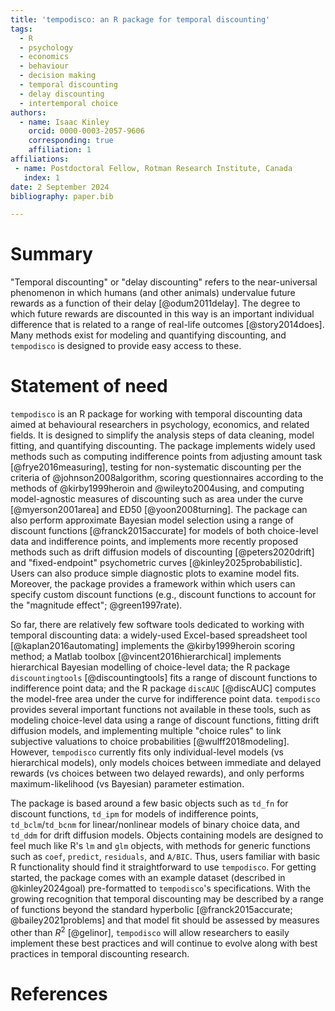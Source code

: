 ```yaml
---
title: 'tempodisco: an R package for temporal discounting'
tags:
  - R
  - psychology
  - economics
  - behaviour
  - decision making
  - temporal discounting
  - delay discounting
  - intertemporal choice
authors:
  - name: Isaac Kinley
    orcid: 0000-0003-2057-9606
    corresponding: true
    affiliation: 1
affiliations:
 - name: Postdoctoral Fellow, Rotman Research Institute, Canada
   index: 1
date: 2 September 2024
bibliography: paper.bib

---
```


# Summary

"Temporal discounting" or "delay discounting" refers to the near-universal phenomenon in which humans (and other animals) undervalue future rewards as a function of their delay [@odum2011delay]. The degree to which future rewards are discounted in this way is an important individual difference that is related to a range of real-life outcomes [@story2014does]. Many methods exist for modeling and quantifying discounting, and `tempodisco` is designed to provide easy access to these.

# Statement of need

`tempodisco` is an R package for working with temporal discounting data aimed at behavioural researchers in psychology, economics, and related fields. It is designed to simplify the analysis steps of data cleaning, model fitting, and quantifying discounting. The package implements widely used methods such as computing indifference points from adjusting amount task [@frye2016measuring], testing for non-systematic discounting per the criteria of @johnson2008algorithm, scoring questionnaires according to the methods of @kirby1999heroin and @wileyto2004using, and computing model-agnostic measures of discounting such as area under the curve [@myerson2001area] and ED50 [@yoon2008turning]. The package can also perform approximate Bayesian model selection using a range of discount functions [@franck2015accurate] for models of both choice-level data and indifference points, and implements more recently proposed methods such as drift diffusion models of discounting [@peters2020drift] and "fixed-endpoint" psychometric curves [@kinley2025probabilistic]. Users can also produce simple diagnostic plots to examine model fits. Moreover, the package provides a framework within which users can specify custom discount functions (e.g., discount functions to account for the "magnitude effect"; @green1997rate).

So far, there are relatively few software tools dedicated to working with temporal discounting data: a widely-used Excel-based spreadsheet tool [@kaplan2016automating] implements the @kirby1999heroin scoring method; a Matlab toolbox [@vincent2016hierarchical] implements hierarchical Bayesian modelling of choice-level data; the R package `discountingtools` [@discountingtools] fits a range of discount functions to indifference point data; and the R package `discAUC` [@discAUC] computes the model-free area under the curve for indifference point data. `tempodisco` provides several important functions not available in these tools, such as modeling choice-level data using a range of discount functions, fitting drift diffusion models, and implementing multiple "choice rules" to link subjective valuations to choice probabilities [@wulff2018modeling]. However, `tempodisco` currently fits only individual-level models (vs hierarchical models), only models choices between immediate and delayed rewards (vs choices between two delayed rewards), and only performs maximum-likelihood (vs Bayesian) parameter estimation.

The package is based around a few basic objects such as `td_fn` for discount functions, `td_ipm` for models of indifference points, `td_bclm`/`td_bcnm` for linear/nonlinear models of binary choice data, and `td_ddm` for drift diffusion models. Objects containing models are designed to feel much like R's `lm` and `glm` objects, with methods for generic functions such as `coef`, `predict`,  `residuals`, and `A/BIC`. Thus, users familiar with basic R functionality should find it straightforward to use `tempodisco`. For getting started, the package comes with an example dataset (described in @kinley2024goal) pre-formatted to `tempodisco`'s specifications. With the growing recognition that temporal discounting may be described by a range of functions beyond the standard hyperbolic [@franck2015accurate; @bailey2021problems] and that model fit should be assessed by measures other than $R^2$ [@gelinor], `tempodisco` will allow researchers to easily implement these best practices and will continue to evolve along with best practices in temporal discounting research.

# References